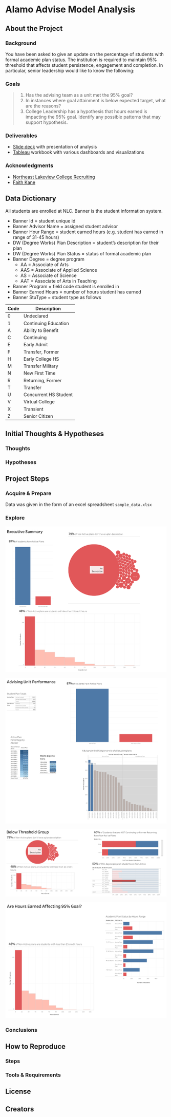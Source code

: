 # Alamo Advise Model Analysis
## About the Project
### Background
You have been asked to give an update on the percentage of students with formal academic plan status. The institution is required to maintain 95% threshold that affects student persistence, engagement and completion. In particular, senior leadership would like to know the following:

### Goals
>1. Has the advising team as a unit met the 95% goal? 
>2. In instances where goal attainment is below expected target, what are the reasons?
>3. College Leadership has a hypothesis that hours earned is impacting the 95% goal. Identify any possible patterns that may support hypothesis.


### Deliverables
- [Slide deck](https://www.canva.com/design/DAEZnf2cBOQ/tBRA2jsJ4i8RppGkDKcXXA/view?utm_content=DAEZnf2cBOQ&utm_campaign=designshare&utm_medium=link&utm_source=homepage_design_menu) with presentation of analysis
- [Tableau](https://public.tableau.com/profile/brandon.martinez6956#!/vizhome/AlamoAdviseModelAnalysis/ActivePlanPercentagebyAdvisor?publish=yes) workbook with various dashboards and visualizations

### Acknowledgments
- [Northeast Lakeview College Recruiting](https://www.alamo.edu/nlc)
- [Faith Kane](https://public.tableau.com/profile/faith.kane#!/vizhome/DrillingDownIntoChurn/Dashboard1)

## Data Dictionary
All students are enrolled at NLC. Banner is the student information system.
- Banner Id = student unique id
- Banner Advisor Name = assigned student advisor
- Banner Hour Range = student earned hours (e.g. student has earned in range of 31-45 hours)
- DW (Degree Works) Plan Description = student’s description for their plan
- DW (Degree Works) Plan Status = status of formal academic plan
- Banner Degree = degree program
  - AA = Associate of Arts
  - AAS = Associate of Applied Science 
  - AS = Associate of Science
  - AAT = Associate of Arts in Teaching
- Banner Program = field code student is enrolled in
- Banner Earned Hours = number of hours student has earned
- Banner StuType = student type as follows

| Code | Description           |
|------|-----------------------|
| 0    | Undeclared            |
| 1    | Continuing Education  |
| A    | Ability to Benefit    |
| C    | Continuing            |
| E    | Early Admit           |
| F    | Transfer, Former      |
| H    | Early College HS      |
| M    | Transfer Military     |
| N    | New First Time        |
| R    | Returning, Former     |
| T    | Transfer              |
| U    | Concurrent HS Student |
| V    | Virtual College       |
| X    | Transient             |
| Z    | Senior Citizen        |

## Initial Thoughts & Hypotheses
### Thoughts
### Hypotheses
## Project Steps
### Acquire & Prepare
Data was given in the form of an excel spreadsheet `sample_data.xlsx`

### Explore
![Executive Summary](https://github.com/Brandon-Martinez27/alamo-advise-model-analysis/blob/main/exec-summ.png?raw=true)

![Advising Unit Performance](https://github.com/Brandon-Martinez27/alamo-advise-model-analysis/blob/main/advising-performance.png?raw=true)

![Below Threshold Group](https://github.com/Brandon-Martinez27/alamo-advise-model-analysis/blob/main/below-threshold-group.png?raw=true)

![Hours Earned](https://github.com/Brandon-Martinez27/alamo-advise-model-analysis/blob/main/hours-earned.png?raw=true)

### Conclusions
## How to Reproduce
### Steps
### Tools & Requirements
## License
## Creators
